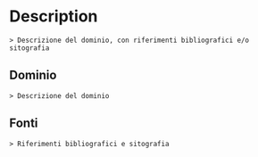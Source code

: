 # Description
    > Descrizione del dominio, con riferimenti bibliografici e/o sitografia

## Dominio
    > Descrizione del dominio

## Fonti
    > Riferimenti bibliografici e sitografia
